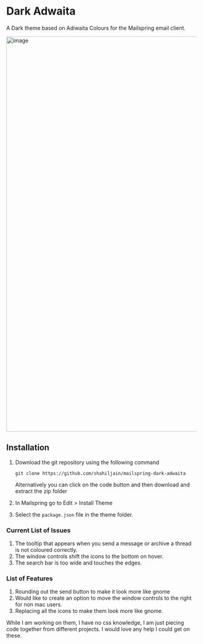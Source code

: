 # Dark Adwaita
A Dark theme based on Adiwaita Colours for the Mailspring email client.

<img width="1920" height="1043" alt="image" src="https://github.com/user-attachments/assets/e4758a64-e1ba-4057-87a0-76e4d5894fd2" />

## Installation
1. Download the git repository using the following command
    ```
    git clone https://github.com/shahiljain/mailspring-dark-adwaita
    ```
    Alternatively you can click on the code button and then download and extract the zip folder

2. In Mailspring go to Edit > Install Theme
3. Select the `package.json` file in the theme folder.

### Current List of Issues
1. The tooltip that appears when you send a message or archive a thread is not coloured correctly.
2. The window controls shift the icons to the bottom on hover.
3. The search bar is too wide and touches the edges.

### List of Features
1. Rounding out the send button to make it look more like gnome
2. Would like to create an option to move the window controls to the right for non mac users.
3. Replacing all the icons to make them look more like gnome.

While I am working on them, I have no css knowledge, I am just piecing code together from different projects. I would love any help I could get on these.
